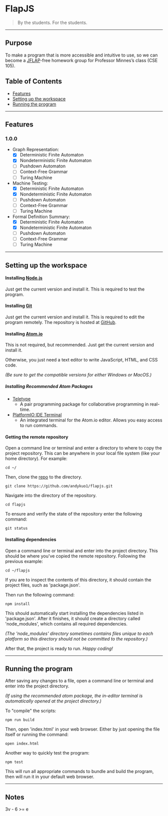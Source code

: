 # FlapJS
> By the students. For the students.

---

## Purpose
To make a program that is more accessible and intuitive to use, so we can become a [JFLAP](http://www.jflap.org/)-free homework group for Professor Minnes’s class (CSE 105).

## Table of Contents
* [Features](#features)
* [Setting up the workspace](#setting-up-the-workspace)
* [Running the program](#running-the-program)

---

## Features
### 1.0.0
- Graph Representation:
  - [x] Deterministic Finite Automaton
  - [x] Nondeterministic Finite Automaton
  - [ ] Pushdown Automaton
  - [ ] Context-Free Grammar
  - [ ] Turing Machine
- Machine Testing:
  - [x] Deterministic Finite Automaton
  - [x] Nondeterministic Finite Automaton
  - [ ] Pushdown Automaton
  - [ ] Context-Free Grammar
  - [ ] Turing Machine
- Formal Definition Summary:
  - [x] Deterministic Finite Automaton
  - [x] Nondeterministic Finite Automaton
  - [ ] Pushdown Automaton
  - [ ] Context-Free Grammar
  - [ ] Turing Machine
---

## Setting up the workspace

#### Installing [Node.js](https://nodejs.org/en/)
Just get the current version and install it. This is required to test the program.

#### Installing [Git](https://git-scm.com/)
Just get the current version and install it. This is required to edit the program remotely. The repository is hosted at [GitHub](https://github.com/andykuo1/flapjs).

#### Installing [Atom.io](https://nodejs.org/en/)
This is not required, but recommended. Just get the current version and install it.

Otherwise, you just need a text editor to write JavaScript, HTML, and CSS code.

*(Be sure to get the compatible versions for either Windows or MacOS.)*

##### Installing Recommended Atom Packages
* [Teletype](https://teletype.atom.io/)
  * A pair programming package for collaborative programming in real-time.
* [PlatformIO IDE Terminal](https://atom.io/packages/platformio-ide-terminal)
  * An integrated terminal for the Atom.io editor. Allows you easy access to run commands.

#### Getting the remote repository
Open a command line or terminal and enter a directory to where to copy the project repository. This can be anywhere in your local file system (like your home directory). For example:

```
cd ~/
```

Then, clone the [repo](https://github.com/andykuo1/flapjs.git) to the directory.

```
git clone https://github.com/andykuo1/flapjs.git
```

Navigate into the directory of the repository.

```
cd flapjs
```

To ensure and verify the state of the repository enter the following command:

```
git status
```

#### Installing dependencies
Open a command line or terminal and enter into the project directory. This should be where you've copied the remote repository. Following the previous example:

```
cd ~/flapjs
```

If you are to inspect the contents of this directory, it should contain the project files, such as 'package.json'.

Then run the following command:

```
npm install
```

This should automatically start installing the dependencies listed in 'package.json'. After it finishes, it should create a directory called 'node_modules', which contains all required dependencies.

*(The 'node_modules' directory sometimes contains files unique to each platform so this directory should not be committed to the repository.)*

After that, the project is ready to run. _Happy coding!_

---

## Running the program

After saving any changes to a file, open a command line or terminal and enter into the project directory.

*(If using the recommended atom package, the in-editor terminal is automatically opened at the project directory.)*

To "compile" the scripts:

```
npm run build
```

Then, open 'index.html' in your web browser. Either by just opening the file itself or running the command:

```
open index.html
```

Another way to quickly test the program:

```
npm test
```

This will run all appropriate commands to bundle and build the program, then will run it in your default web browser.

---

## Notes

3v - 6 >= e
